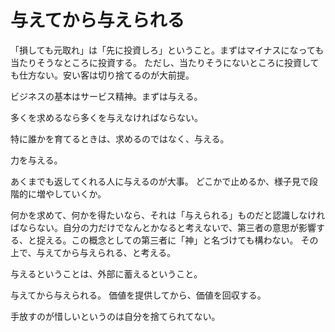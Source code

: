 # 与えてから与えられる

「損しても元取れ」は「先に投資しろ」ということ。まずはマイナスになっても当たりそうなところに投資する。
ただし、当たりそうにないところに投資しても仕方ない。安い客は切り捨てるのが大前提。

ビジネスの基本はサービス精神。まずは与える。

多くを求めるなら多くを与えなければならない。

特に誰かを育てるときは、求めるのではなく、与える。

力を与える。

あくまでも返してくれる人に与えるのが大事。
どこかで止めるか、様子見で段階的に増やしていくか。

何かを求めて、何かを得たいなら、それは「与えられる」ものだと認識しなければならない。自分の力だけでなんとかなると考えないで、第三者の意思が影響する、と捉える。この概念としての第三者に「神」と名づけても構わない。
その上で、与えてから与えられる、と考える。

与えるということは、外部に蓄えるということ。

与えてから与えられる。
価値を提供してから、価値を回収する。

手放すのが惜しいというのは自分を捨てられてない。

